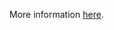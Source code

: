 More information [here](https://docs.prismacloud.io/en/enterprise-edition/policy-reference/google-cloud-policies/google-cloud-networking-policies/bc-gcp-networking-11).
